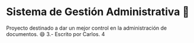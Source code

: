 # Sistema de Gestión Administrativa :pushpin:
Proyecto destinado a dar un mejor control en la administración de documentos. :smile:
3.- Escrito por Carlos.
4